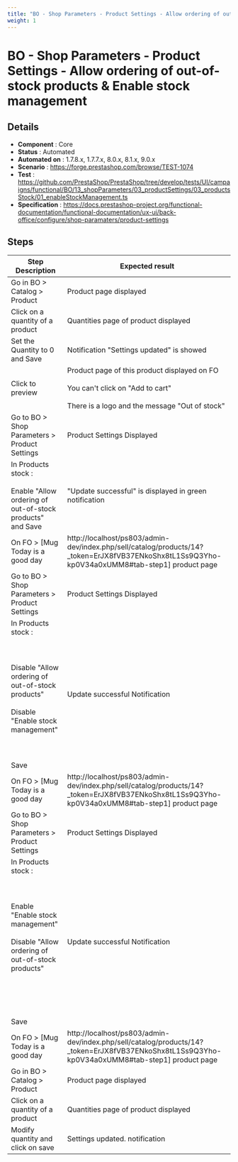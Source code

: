 ```yaml
---
title: "BO - Shop Parameters - Product Settings - Allow ordering of out-of-stock products & Enable stock management"
weight: 1
---
```


# BO - Shop Parameters - Product Settings - Allow ordering of out-of-stock products & Enable stock management
## Details
* **Component** : Core
* **Status** : Automated
* **Automated on** : 1.7.8.x, 1.7.7.x, 8.0.x, 8.1.x, 9.0.x
* **Scenario** : https://forge.prestashop.com/browse/TEST-1074
* **Test** : https://github.com/PrestaShop/PrestaShop/tree/develop/tests/UI/campaigns/functional/BO/13_shopParameters/03_productSettings/03_productsStock/01_enableStockManagement.ts
* **Specification** : https://docs.prestashop-project.org/functional-documentation/functional-documentation/ux-ui/back-office/configure/shop-paramaters/product-settings

## Steps
| Step Description | Expected result |
| ----- | ----- |
| Go in BO > Catalog > Product | Product page displayed |
| Click on a quantity of a product | Quantities page of product displayed |
| Set the Quantity to 0 and Save | Notification "Settings updated" is showed |
| Click to preview | Product page of this product displayed on FO<br><br>You can't click on "Add to cart"<br><br>There is a logo and the message "Out of stock" |
| Go to BO > Shop Parameters > Product Settings | Product Settings Displayed |
| In Products stock :<br><br>Enable "Allow ordering of out-of-stock products" and Save | "Update successful" is displayed in green notification |
| On FO > [Mug Today is a good day|http://localhost/ps803/admin-dev/index.php/sell/catalog/products/14?_token=ErJX8fVB37ENkoShx8tL1Ss9Q3Yho-kp0V34a0xUMM8#tab-step1] product page | Product is displayed <br><br>You can click on "Add to cart" |
| Go to BO > Shop Parameters > Product Settings | Product Settings Displayed |
| In Products stock :<br><br> <br><br>Disable "Allow ordering of out-of-stock products"<br><br>Disable "Enable stock management"<br><br> <br><br>Save | Update successful Notification |
| On FO > [Mug Today is a good day|http://localhost/ps803/admin-dev/index.php/sell/catalog/products/14?_token=ErJX8fVB37ENkoShx8tL1Ss9Q3Yho-kp0V34a0xUMM8#tab-step1] product page | Product page of this product displayed<br><br> <br><br>ADD TO CART button is available |
| Go to BO > Shop Parameters > Product Settings | Product Settings Displayed |
| In Products stock :<br><br> <br><br>Enable "Enable stock management"<br><br>Disable "Allow ordering of out-of-stock products"<br><br> <br><br> <br><br>Save | Update successful Notification |
| On FO > [Mug Today is a good day|http://localhost/ps803/admin-dev/index.php/sell/catalog/products/14?_token=ErJX8fVB37ENkoShx8tL1Ss9Q3Yho-kp0V34a0xUMM8#tab-step1] product page | Product page of this product displayed<br><br>You can't click on "Add to cart"<br><br>There is a logo and the message "Out of stock" |
| Go in BO > Catalog > Product | Product page displayed |
| Click on a quantity of a product | Quantities page of product displayed |
| Modify quantity and click on save | Settings updated. notification |
